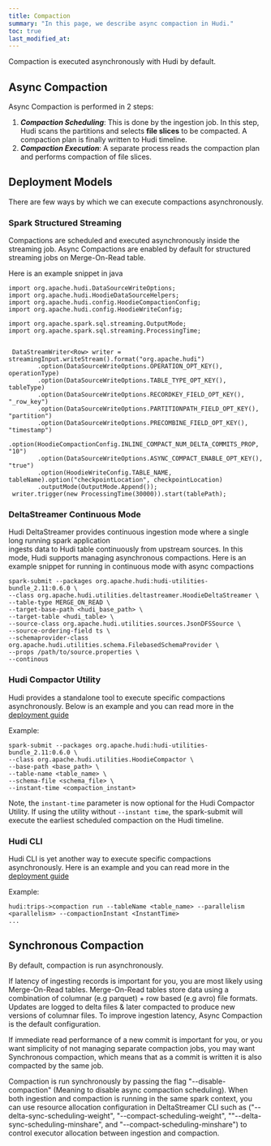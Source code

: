 ```yaml
---
title: Compaction
summary: "In this page, we describe async compaction in Hudi."
toc: true
last_modified_at:
---
```


Compaction is executed asynchronously with Hudi by default.

## Async Compaction

Async Compaction is performed in 2 steps:

1. ***Compaction Scheduling***: This is done by the ingestion job. In this step, Hudi scans the partitions and selects **file
   slices** to be compacted. A compaction plan is finally written to Hudi timeline.
1. ***Compaction Execution***: A separate process reads the compaction plan and performs compaction of file slices.

## Deployment Models

There are few ways by which we can execute compactions asynchronously.

### Spark Structured Streaming

Compactions are scheduled and executed asynchronously inside the
streaming job.  Async Compactions are enabled by default for structured streaming jobs
on Merge-On-Read table.

Here is an example snippet in java

```properties
import org.apache.hudi.DataSourceWriteOptions;
import org.apache.hudi.HoodieDataSourceHelpers;
import org.apache.hudi.config.HoodieCompactionConfig;
import org.apache.hudi.config.HoodieWriteConfig;

import org.apache.spark.sql.streaming.OutputMode;
import org.apache.spark.sql.streaming.ProcessingTime;


 DataStreamWriter<Row> writer = streamingInput.writeStream().format("org.apache.hudi")
        .option(DataSourceWriteOptions.OPERATION_OPT_KEY(), operationType)
        .option(DataSourceWriteOptions.TABLE_TYPE_OPT_KEY(), tableType)
        .option(DataSourceWriteOptions.RECORDKEY_FIELD_OPT_KEY(), "_row_key")
        .option(DataSourceWriteOptions.PARTITIONPATH_FIELD_OPT_KEY(), "partition")
        .option(DataSourceWriteOptions.PRECOMBINE_FIELD_OPT_KEY(), "timestamp")
        .option(HoodieCompactionConfig.INLINE_COMPACT_NUM_DELTA_COMMITS_PROP, "10")
        .option(DataSourceWriteOptions.ASYNC_COMPACT_ENABLE_OPT_KEY(), "true")
        .option(HoodieWriteConfig.TABLE_NAME, tableName).option("checkpointLocation", checkpointLocation)
        .outputMode(OutputMode.Append());
 writer.trigger(new ProcessingTime(30000)).start(tablePath);
```

### DeltaStreamer Continuous Mode
Hudi DeltaStreamer provides continuous ingestion mode where a single long running spark application  
ingests data to Hudi table continuously from upstream sources. In this mode, Hudi supports managing asynchronous
compactions. Here is an example snippet for running in continuous mode with async compactions

```properties
spark-submit --packages org.apache.hudi:hudi-utilities-bundle_2.11:0.6.0 \
--class org.apache.hudi.utilities.deltastreamer.HoodieDeltaStreamer \
--table-type MERGE_ON_READ \
--target-base-path <hudi_base_path> \
--target-table <hudi_table> \
--source-class org.apache.hudi.utilities.sources.JsonDFSSource \
--source-ordering-field ts \
--schemaprovider-class org.apache.hudi.utilities.schema.FilebasedSchemaProvider \
--props /path/to/source.properties \
--continous
```

### Hudi Compactor Utility
Hudi provides a standalone tool to execute specific compactions asynchronously. Below is an example and you can read more in the [deployment guide](/docs/deployment#compactions)

Example:
```properties
spark-submit --packages org.apache.hudi:hudi-utilities-bundle_2.11:0.6.0 \
--class org.apache.hudi.utilities.HoodieCompactor \
--base-path <base_path> \
--table-name <table_name> \
--schema-file <schema_file> \
--instant-time <compaction_instant>
```

Note, the `instant-time` parameter is now optional for the Hudi Compactor Utility. If using the utility without `--instant time`, 
the spark-submit will execute the earliest scheduled compaction on the Hudi timeline.

### Hudi CLI
Hudi CLI is yet another way to execute specific compactions asynchronously. Here is an example and you can read more in the [deployment guide](/docs/cli#compactions)

Example:
```properties
hudi:trips->compaction run --tableName <table_name> --parallelism <parallelism> --compactionInstant <InstantTime>
...
```

## Synchronous Compaction
By default, compaction is run asynchronously.

If latency of ingesting records is important for you, you are most likely using Merge-On-Read tables.
Merge-On-Read tables store data using a combination of columnar (e.g parquet) + row based (e.g avro) file formats.
Updates are logged to delta files & later compacted to produce new versions of columnar files. 
To improve ingestion latency, Async Compaction is the default configuration.

If immediate read performance of a new commit is important for you, or you want simplicity of not managing separate compaction jobs,
you may want Synchronous compaction, which means that as a commit is written it is also compacted by the same job.

Compaction is run synchronously by passing the flag "--disable-compaction" (Meaning to disable async compaction scheduling).
When both ingestion and compaction is running in the same spark context, you can use resource allocation configuration 
in DeltaStreamer CLI such as ("--delta-sync-scheduling-weight",
"--compact-scheduling-weight", ""--delta-sync-scheduling-minshare", and "--compact-scheduling-minshare")
to control executor allocation between ingestion and compaction.
